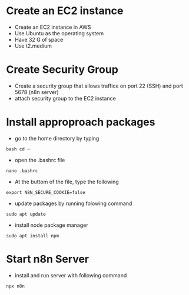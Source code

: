 # Create an EC2 instance
- Create an EC2 instance in AWS 
- Use Ubuntu as the operating system
- Have 32 G of space
- Use t2.medium

# Create Security Group
- Create a security group that allows traffice on port 22 (SSH) and port 5678 (n8n server)
- attach security group to the EC2 instance

# Install approproach packages
- go to the home directory by typing 
<pre><code>bash cd ~ </code></pre>

- open the .bashrc file
<pre><code>nano .bashrc</code></pre>

- At the buttom of the file, type the following
 <pre><code>export N8N_SECURE_COOKIE=false</code></pre>
- update packages by running folowing command 
 <pre><code>sudo apt update</code></pre>

- install node package manager
<pre><code>sudo apt install npm</code></pre>
# Start n8n Server
- install and run server with following command
<pre><code>npx n8n</code></pre>
